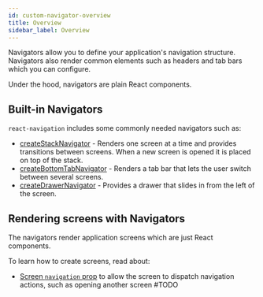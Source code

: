 ```yaml
---
id: custom-navigator-overview
title: Overview
sidebar_label: Overview
---
```


Navigators allow you to define your application's navigation structure. Navigators also render common elements such as headers and tab bars which you can configure.

Under the hood, navigators are plain React components.

## Built-in Navigators

`react-navigation` includes some commonly needed navigators such as:

- [createStackNavigator](stack-navigator.html) - Renders one screen at a time and provides transitions between screens. When a new screen is opened it is placed on top of the stack.
- [createBottomTabNavigator](bottom-tab-navigator.html) - Renders a tab bar that lets the user switch between several screens.
- [createDrawerNavigator](drawer-navigator.html) - Provides a drawer that slides in from the left of the screen.

## Rendering screens with Navigators

The navigators render application screens which are just React components.

To learn how to create screens, read about:

- [Screen `navigation` prop](navigation-prop.html) to allow the screen to dispatch navigation actions, such as opening another screen
  #TODO
